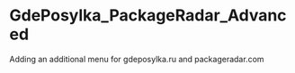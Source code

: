 # GdePosylka_PackageRadar_Advanced
Adding an additional menu for gdeposylka.ru and packageradar.com
